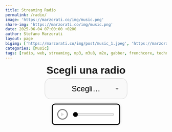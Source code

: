 ```yaml
---
title: Streaming Radio
permalink: /radio/
image: 'https://marzorati.co/img/music.png'
share-img: 'https://marzorati.co/img/music.png'
date: 2025-06-04 07:00:00 +0200
author: Stefano Marzorati
layout: page
bigimg: ['https://marzorati.co/img/post/music_1.jpeg', 'https://marzorati.co/img/post/music_4.png']
categories: [Music]
tags: [radio, web, streaming, mp3, m3u8, m2o, gabber, frenchcore, techno, jazz, pop]
---
```


<style>
:root {
  --accent: #4A90E2;
  --border: #000;
  --bg: #f9f9f9;
  --radius: .75em;
  --font: sans-serif;
}

.radio-wrapper{
  display:flex;
  flex-direction:column;
  align-items:center;
  text-align:center;
  font-family:var(--font);
  margin-bottom:2em;
}
label[for="radio-select"]{
  font:bold 2rem/1 var(--font);
  margin-bottom:.3em;
  display:block;
}
#radio-select{
  font-size:1.5rem;
  padding:.75em 1.2em;
  border:1px solid #ccc;
  border-radius:var(--radius);
  background:var(--bg) url("data:image/svg+xml,%3Csvg fill='gray' viewBox='0 0 24 24' xmlns='http://www.w3.org/2000/svg'%3E%3Cpath d='M7 10l5 5 5-5z'/%3E%3C/svg%3E") right .8em center / 1em no-repeat;
  appearance:none;
  min-width:200px;
  max-width:90vw;
  text-align:center;
  text-align-last:center;
  outline:none;
  transition:border .3s, box-shadow .3s;
}
#radio-select:focus{border-color:var(--accent);box-shadow:0 0 0 3px rgba(74,144,226,.2)}
.custom-player{
  display:inline-flex;
  align-items:center;
  gap:1em;
  padding:1em;
  border:3px solid var(--border);
  border-radius:var(--radius);
  box-shadow:0 0 10px rgba(0,0,0,.1);
  margin-top:1em;
  background:#fff;
}
#play-pause{
  width:2.5em;height:2.5em;
  border:3px solid var(--border);
  border-radius:50%;
  background:#fff;
  cursor:pointer;
  transition:.3s;
  display:grid;place-items:center;
}
#play-pause:disabled{opacity:.5;cursor:not-allowed}
#play-pause:hover:enabled{background:#f0f0f0}
#progress{flex:1;height:8px;border-radius:5px;accent-color:var(--border);background:#eee;cursor:pointer}
@media(max-width:600px){
  #radio-select{font-size:1.8rem;padding:.7em}
  label[for="radio-select"]{font-size:1.5rem}
}
</style>

<div class="radio-wrapper">
  <label for="radio-select">Scegli una radio</label>
  <select id="radio-select">
    <option value="" disabled selected>Scegli…</option>
    <option value="https://4c4b867c89244861ac216426883d1ad0.msvdn.net/radiom2obck/radiom2obck/play1.m3u8">M2O</option>
    <option value="https://22333.live.streamtheworld.com/TLPSTR16.mp3?dist=538_web">538 Party Zone</option>
    <option value="https://stream.technolovers.fm/gabber">Gabber</option>
    <option value="https://listen5.myradio24.com/eugenijus">Eugenijus Radio</option>
    <option value="https://a8.asurahosting.com:7890/radio.mp3">Frenchcore24FM</option>
    <option value="https://regiocast.streamabc.net/regc-90s90stechno2195701-mp3-192-2408420">90s 90s Techno</option>
    <option value="https://4c4b867c89244861ac216426883d1ad0.msvdn.net/radiodeejaybck/radiodeejaybck/play1.m3u8">Radio Deejay</option>
    <option value="https://4c4b867c89244861ac216426883d1ad0.msvdn.net/radiodeejay30songsbck/radiodeejay30songsbck/play1.m3u8">30 Songs - Deejay</option>
    <option value="https://vdnvsxa1-4c4b867c89244861ac216426883d1ad0.msvdn.net/webradio/deejaytime/live.m3u8">Deejay Time</option>
    <option value="https://stream.discoradio.radio/audio/disco.stream_aac64/chunklist.m3u8">Disco Radio</option>
    <option value="https://nr15.newradio.it:9100/stream">R.I.N.</option>
    <option value="https://regiocast.streamabc.net/regc-80s80smweb2517500-mp3-192-1672667">80s 80s</option>
    <option value="https://nr8.newradio.it:19574/stream">70/80 Hits</option>
    <option value="https://smoothjazz.cdnstream1.com/2585_128.mp3">Smooth Jazz</option>
    <option value="https://ilsole24ore-radio.akamaized.net/hls/live/2035301/radio24/playlist-48000.m3u8">Il Sole 24 ore</option>
  </select>

  <div class="custom-player">
    <button id="play-pause" aria-label="Play / Pause" disabled>
      <svg class="icon play" viewBox="0 0 24 24" fill="currentColor"><polygon points="5,3 19,12 5,21"/></svg>
    </button>
    <input type="range" id="progress" min="0" max="100" value="0" aria-label="Progress bar">
  </div>

  <audio id="audio-player" preload="auto"></audio>
</div>

<script src="https://cdn.jsdelivr.net/npm/hls.js@latest"></script>
<script>
(() => {
  const player       = document.getElementById('audio-player');
  const selector     = document.getElementById('radio-select');
  const playBtn      = document.getElementById('play-pause');
  const progress     = document.getElementById('progress');
  const playIcon     = playBtn.querySelector('.icon');

  let hls = null;
  let isPlaying = false;

  const toggleBtn = () => {
    isPlaying = !player.paused;
    playBtn.classList.toggle('playing', isPlaying);
    playIcon.setAttribute('viewBox', isPlaying ? '0 0 24 24' : '0 0 24 24');
    playIcon.innerHTML = isPlaying
      ? '<rect x="6" y="4" width="4" height="16"/><rect x="14" y="4" width="4" height="16"/>'
      : '<polygon points="5,3 19,12 5,21"/>';
  };

  const loadStream = url => {
    if (hls) { hls.destroy(); hls = null; }

    const play = () => player.play().then(() => { playBtn.disabled = false; toggleBtn(); });

    if (/\.m3u8$/i.test(url)) {
      if (Hls.isSupported()) {
        hls = new Hls({ enableWorker:true, liveSyncDuration:20, maxBufferLength:60 });
        hls.loadSource(url);
        hls.attachMedia(player);
        hls.once(Hls.Events.MANIFEST_PARSED, play);
        hls.on(Hls.Events.ERROR, (_, { fatal, type }) => {
          if (!fatal) return;
          type === Hls.ErrorTypes.NETWORK_ERROR ? hls.startLoad()
            : type === Hls.ErrorTypes.MEDIA_ERROR ? hls.recoverMediaError()
            : hls.destroy();
        });
      } else if (player.canPlayType('application/vnd.apple.mpegurl')) {
        player.src = url;
        player.addEventListener('loadedmetadata', play, { once:true });
      } else {
        alert('HLS non supportato dal browser.');
      }
    } else {
      player.src = url;
      play();
    }
  };

  selector.addEventListener('change', () => loadStream(selector.value));
  playBtn.addEventListener('click', () => {
    player.paused ? player.play() : player.pause();
  });
  player.addEventListener('play', toggleBtn);
  player.addEventListener('pause', toggleBtn);

  player.addEventListener('timeupdate', () => {
    if (!isNaN(player.duration)) progress.value = (player.currentTime / player.duration) * 100;
  });
  progress.addEventListener('input', () => {
    if (!isNaN(player.duration)) player.currentTime = (progress.value / 100) * player.duration;
  });

  document.addEventListener('visibilitychange', () => {
    if (!document.hidden && player.src && !isPlaying) player.play();
  });
})();
</script>
